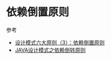 # 依赖倒置原则

参考
* [设计模式六大原则（3）：依赖倒置原则](http://blog.csdn.net/zhengzhb/article/details/7289269)
* [JAVA设计模式之依赖倒转原则](https://www.cnblogs.com/SamFlynn/p/4499698.html)
